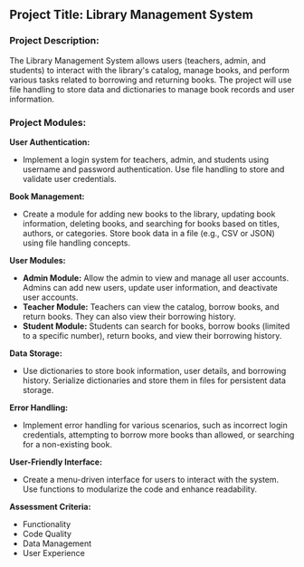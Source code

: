 ## Project Title: Library Management System

### Project Description:

The Library Management System allows users (teachers, admin, and students) to interact with the library's catalog, manage books, and perform various tasks related to borrowing and returning books. The project will use file handling to store data and dictionaries to manage book records and user information.

### Project Modules:

**User Authentication:**
- Implement a login system for teachers, admin, and students using username and password authentication. Use file handling to store and validate user credentials.

**Book Management:**
- Create a module for adding new books to the library, updating book information, deleting books, and searching for books based on titles, authors, or categories. Store book data in a file (e.g., CSV or JSON) using file handling concepts.

**User Modules:**
- **Admin Module:** Allow the admin to view and manage all user accounts. Admins can add new users, update user information, and deactivate user accounts.
- **Teacher Module:** Teachers can view the catalog, borrow books, and return books. They can also view their borrowing history.
- **Student Module:** Students can search for books, borrow books (limited to a specific number), return books, and view their borrowing history.

**Data Storage:**
- Use dictionaries to store book information, user details, and borrowing history. Serialize dictionaries and store them in files for persistent data storage.

**Error Handling:**
- Implement error handling for various scenarios, such as incorrect login credentials, attempting to borrow more books than allowed, or searching for a non-existing book.

**User-Friendly Interface:**
- Create a menu-driven interface for users to interact with the system. Use functions to modularize the code and enhance readability.

**Assessment Criteria:**
- Functionality
- Code Quality
- Data Management
- User Experience